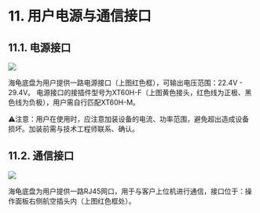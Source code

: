 ﻿# 11.	用户电源与通信接口

## 11.1.	电源接口
<img src="https://imgconvert.csdnimg.cn/aHR0cHM6Ly9oYmltZy5odWFiYW5pbWcuY29tLzI5YTQzNzg0MjM0Y2UzNmMyZDA0ZGYzZmQ1MWZiNTRjZGI0NDY1OWQyYzg3Yi0zanFadk9fZnc2NTg?x-oss-process=image/format,png" align=center />

海龟底盘为用户提供一路电源接口（上图红色框），可输出电压范围：22.4V - 29.4V。
电源接口的接插件型号为XT60H-F（上图黄色接头，红色线为正极、黑色线为负极），用户需自行匹配XT60H-M。

⚠注意：用户在使用时，应注意加装设备的电流、功率范围，避免超出造成设备损坏。加装前需与技术工程师联系、确认。
## 11.2.	通信接口
<img src="https://imgconvert.csdnimg.cn/aHR0cHM6Ly9oYmltZy5odWFiYW5pbWcuY29tL2NkOTZjZTA3Y2I2ZmYzZTlhYTcwMGRjYTBkNWVlMjY3NDBiYTdhZDU5Mjc4LTNlZkMyZ19mdzY1OA?x-oss-process=image/format,png" align=center />

海龟底盘为用户提供一路RJ45网口，用于与客户上位机进行通信，接口位于：操作面板右侧航空插头内（上图红色框处）。 